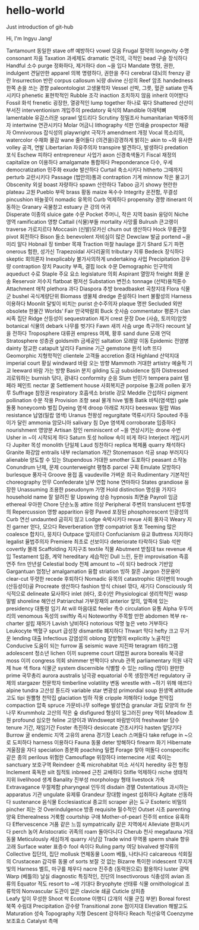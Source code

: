 # hello-world
Just introduction of git-hub

Hi, I'm Ingyu Jang!

Tantamount	동일한			stave off		예방하다		vowel		모음
Frugal		절약의			longevity	수명			consonant	자음
Taxation		과세제도		dramatic		연극의, 극적인		bead	      	구슬 장식하다
Handful		소수			purge		정화하다, 제거하다	don		~을 입다
Mandate	명령, 권한, 		indulgent	견딜만한		apparel		의복
명령하다, 권한을 주다	cerebral		대뇌의			frenzy		광란
Insurrection	반란			corpus callosum	뇌량			divine		신성의
Reef		암초			handedness	한쪽 손을 쓰는 경향	paleontologist	고생물학자
Vessel		선박, 그릇, 혈관		satiate		만족시키다		phenetic		표현학적인
Rubble		조각			inaction		조치하지 않음		inherit		이어받다
Fossil		화석			frenetic		굉장한, 열광적인		lump together	하나로 묶다
Shattered	산산이 부서진		interventionism	개입주의		predatory	육식의
Mandible	아래턱뼈		lamentable	유감스러운		sprawl		엎드리다
Scrutiny		정밀조사		humanitarian	박애주의자		intertwine	연관시키다
Molar		어금니			lithography	석판 인쇄술		prospector	채광자
Omnivorous	잡식성의		playwright	극작가			amendment	개정
Vocal		목소리의,		watercolor	수채화 물감		wane		줄어들다
		(의견을)강경하게 밝히는	akin to 		~와 유사한		volley		공격, 연발
Libertarian	자유주의자		transpire		발견하다, 발생하다	predation	포식
Eschew		피하다			entrepreneur	사업가			axon	      	신경축색돌기
Fiscal		재정의			capitalize on	이용하다		amalgamate	통합하다
Preponderance	다수, 우세		democratization	민주화			exude		발산하다
Curtail		축소시키다		hitherto		그때까지		perturb		교란시키다
Passage		(법안의)통과		contraption	기계			minnow		작은 물고기
Obscenity	외설			boast		자량하다		spawn		산란하다
Taboo		금기			showy		현란한			plateau		고원
Pueblo		부락			brass		황동			maize		옥수수
Integrity		온전함, 무결성		pincushion	바늘꽂이		nomadic		유목의
Curb		억제하다		propensity	경향			itinerant		이동하는
Granary		곡물창고		estuary		큰 강의 어귀		
Disperate	이종의			sluice gate	수문
Pocket		주머니, 작은 지역	basin		웅덩이
Niche		영역			ramification	영향
Cattail		(식물)부들		mortality	사망률
Bulrush		큰고랭이		traverse		가로지르다
Moccasin	(신발)모카신		churn out	생산하다
Hock		무릎관절		pivot		회전하다
Bison		들소			benevolent	자비심이 많은
Dewclaw		발굽			portend		~을 미리 알다
Hobnail		징			timber		목재
Traction		마찰			haulage		끌기
Shard		도기 파편		onerous		험한, 성가신
Trapezoidal	사다리꼴의		tributary		지류
Bedeck		장식하다		skeptic		회의론자
Inexplicably	불가사의하게		undertaking	사업
Precipitation	강우량			contraption	장치
Paucity		부족, 결핍		lock		수문
Demographic	인구학의		aqueduct	수로
Staple		주요 요소		legislature	의회
Aspirant		열망자			freight		화물 운송
Reservoir	저수지			flatboat		평저선
Substation	변전소			tonnage		(선박)용적톤수
Attachment	애착			plethora		과다
Diaspora		추방			breadbasket	곡창지대
Flora		식물군			bushel		곡식계량단위
Biomass		생물체			dredge		준설하다
Inert		불활성의
Harness		이용하다
Moonlit		달빛이 비치는		purist		순수주의자		plaque		명판
Secluded 	외딴			obsolete		한물간			Worlds’ Fair	만국박람회
Buck		숫사슴			commentator	평론가			clan		씨족 집단
Ridge		산등성이		sequestration	제거			crest		문장
Doe		(사슴, 토끼의)암컷	botanical	식물의			debark		나무를 벗기다
Fawn		새끼 사슴		urge		촉구하다		recount		날을 전하다
Troposphere	대류권			empress		여제, 황후		sand dune	모래 언덕
Stratosphere	성층권			goldsmith	금세공인		saltation		모래알 이동
Epidemic	전염병			dainty		정교한			catapult		날리다
Famine		기근			gemstone	원석			loft		뜨다
Geomorphic	지형학적인		clientele		고객들			accretion	증대
Highland	산악지대		imperial court	황실			windward	바람 오는 방향
Mammoth	거대한			artistry		예술적 기교		leeward		바람 가는 방향
Basin		분지			gilding		도금			subsidence	침하
Distressed	괴로워하는		burnish		닦다, 광내다		conformity	순응
Slum		빈민가			tempera paint	템페라 페인트		nectar		꿀
Settlement house	사회복지관		porpoise		돌고래			pollen		꽃가루
Suffrage		참정권			respiratory 	호흡색소		bristle		강모
Meddle		간섭하다		pigment					pollination	수분 작용
Provision	조항			seal		물개			hive		벌통
Batik		바틱(염색법)		gale		돌풍			honeycomb	벌집
Dyeing		염색			droop		아래로 처지다		beeswax		밀랍
Was resistance	납염(밀랍 염색)		Uranus		천왕성			regurgitate	역류시키다
Spouted		주둥이가 달린		ammonia	암모니아		salivary		침
Dye		염색제			corroborate	입증하다		nourishment	영양분
Artisan		장인			reminiscent of 	~을 연상시키는		drone		수번
Usher in		~이 시작되게 하다	Saturn		토성			hollow		속이 비게 하다
Interject		개입시키다		Jupiter		목성			monolith	단일체
Laud		칭찬하다		replica		복제품			quarry		채석하다
Granite		화강암			entrails		내부			reclamation	개간
Stonemason	석공			snap		부러지다		alienable	양도할 수 있는
Stupendous	거대한			smother		도포하다		peasant		소작농
Conundrum	난제, 문제		counterweight	평형추			parcel		구획
Emulate		모방하다		burlesque	풍자극
Groove		용접 홈			vaudeville	가벼운 희극
Rudimentary	기본적인		choreography	안무
Confederate	남부 연합		hone		연마하다
States					grandiose	웅장한
Unassuming	조용한			pseudonym	가명
Hold distinction	명성을 가지다		household name	잘 알려진 말
Upswing		상승			hypnosis		최면술
Payroll		임금			ethereal		우아한
Chore		단순노동		attire		의상
Peripheral	주변의			translucent	반투명의
Repercussion	영향			apparition	유령
Paved		포장된			phosphorescent	인광성의
Curb		연선			undaunted	굽히지 않고
Lodge		숙박시키다		revue		사회 풍자극
Weary		지친			garner		얻다, 모으다
Reverberation	영향			compatriot	동포
Teeming		많은			coalesce		합치다, 뭉치다
Outpace 	앞지르다		Confucianism	유교
Buttress		지지하다		legalist		율법주의자
Premiere 	최초로 선보이다		deteriorate	타락하다
Slab		석판			covertly		몰래
Scaffolding	지지구조		textile		직물
Abutment	받침대			tax revenue	세입
Testament	입증, 계약		hereditary	세습적인
Dull		느린, 둔한		improvisation	즉흥 연주		firn		만년설
Celestial body	천체			amount to	~이 되다		bedrock		기반암
Gargantuan	엄청난			amalgamation	융합			striation		빙하 찰흔
Jargon		전문용어		clear-cut		뚜렷한			recede		후퇴하다
Nomadic	유목의			catastrophic	대이변의		trough		(산등성이)골
Procreate	생산하다		fashion		방식			chisel		깎다, 새기다
Consciously	의식적으로		delineate	묘사하다		inlet		(바다, 호수)만
Physiological	생리학적인		wasp		말벌			shoreline	해안선
Patriarchal	가부장재의		anterior		앞의, 앞쪽에 있는	presidency	대통령 임기
At will		마음대로		feeler		촉수			circulation	유통
Alpha		우두머리의		venomous	독성의			swiftly		즉시
Noteworthy	주목할 만한		abdomen	복부			re-charter	설립 재허가
Lavish		낭비하다		notorious	악명 높은		veto		거부하다
Leukocyte	백혈구			spurt		급성장			dismantle	폐지하다
Thwart		막다			hefty		크고 무거운		lending		대출
Infectious	감염성의		oblong		장방형의		explicitly		노골적인
Conducive	도움이 되는		furrow		홈			seismic wave	지진파
teragram	테라그램		adolescent	청소년			lichen		이끼
supreme court	대법원			aurora borealis	북극광			moss		이끼
congress		의회			shimmer		반짝이다		shrub		관목
parliamentary	의원 내각제		hue		색			flora		식물군
system					discernible	식별할 수 있는		rolling		(땅이) 완만한
prime		국무총리		aurora australis	남극광			equatorial	수목 생장한계선
regulatory	규제의			stargazer	천문학자		timberline
volatility		변동			wrestle with	~하기 위해 애쓰다	alpine tundra	고산성 툰드라
variable star	변광성			primordial soup	원생액			altitude		고도
tipi		원뿔형 천막집		glaciation	빙하 작용		cripple		저해하다
lodge		천막집			compaction	압축			spruce		가문비나무
solfege		발성연습		granular		과립 모양의		fir		전나무
Krummholz	고산의 작은 숲		disfigured	형상이 일그러진		prey		먹이
Meadow		초원			profound	심오한			feline		고양이과
Windswept	바람받이의		freshwater	담수			tenure		기간, 재임기간
Foster		촉진하다		desiccate	건조시키다		hasten		앞당기다
Burrow		굴			endemic		지역 고유의		arena		경기장
Leach		스며들다		take refuge in	~으로 도피하다		harness		이용하다
Fauna		동물			deter		방해하다		firearm		화기
Hibernate	겨울잠을 자다		speciation	종분화			poaching	밀렵
Forage		찾아 떠돌다		conspecific	같은 종의		perilous		위험한
Camouflage	위장하다		internecine	서로 죽이는		sanctuary	보호구역
Reindeer		순록			microhabitat	미소 서식지		heredity		유전 형징
Inclement	혹독한			silt		침적토			inbreed		근친 교배하다
Stifle		억제하다		niche		생태적 지위		livelihood	생계
Banality		진부성			morphology	형태			livestock		가축
Extravagance	무절제함		pharyngeal	인두의			disdain		경멸
Ostentatious	과시하는		apparatus	기관			ungulate		유제류
Grandeur	장대함			ingest		섭취하다
Agitate		선동하다		sustenance	음식물
Ecclesiastical	종교의			scraper		긁는 도구
Esoteric		비밀의			pincher		죄는 것
Overindulgence	방종			requisite		필수적인
Outset		시초			parenting	양육
Etherealness	거룩함			courtship	구애
Mother-of-pearl	진주의			entice		유혹하다
Effervescence	거품 같은 느낌		sympatrically	같은 지역에서
Alleviate		완화시키다		perch		농어
Aristocratic	귀족의			roam		돌아다니다
Cherub		천사			megafauna	거대 동물
Meticulously	세심하게		quarry		사냥감
Trade wind	무역풍			sperm shale	향유고래
Surface water	표층수			fool		속이다
Ruling party	여당			bivalved		쌍각류의
Collective	집단의, 집단		mollusk		연체동물
Loom		베틀, 나타나다		calcareous	석회질의
Crustacean	갑각류 동물		of sorts		보잘 것 없는
Bizarre		특이한			iridescent	무지개 빛의
Harness		벨트, 마구를 채우다	nacre		진주층
		(동력원으로) 활용하다	luster		광택
Warp		(베틀의) 날실		diagnostic	특징적인, 진단의
Insectivorous	식충성의		avian		조류의
Equator		적도			resort to		~에 기대다
Bryophyte	선태류 식물		ornithological	조류학의
Nonvascular	도관이 없은		clavicle		쇄골
Cuticle		상피층			
Leafy		잎이 무성한
Shoot		싹
Ecotone		이행디
		(2개의 식물 군집 부분)
Boreal forest	북쪽 수림대
Precipitation	강수량
Transitional zone	점이지대
Elevation	해발고도
Maturation	성숙
Topography	지형
Descent		강하하다
Reach		직선유역
Coenzyme	보조효소
Catalyst		촉매
